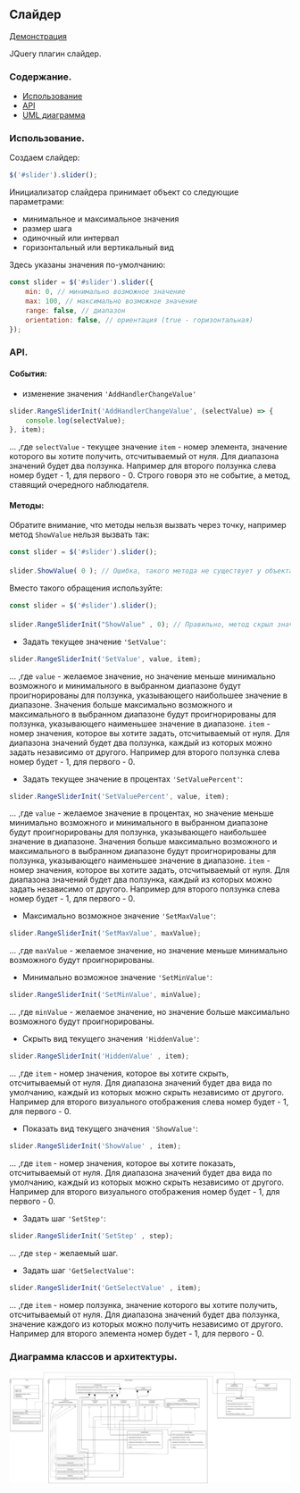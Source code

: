 ## **Слайдер**

[Демонстрация](https://dgrtf.github.io/FSDSlider/)

JQuery плагин слайдер.

### Содержание.
- [Использование](#использование)
- [API](#API)
- [UML диаграмма](#диаграмма)


### Использование.
Создаем слайдер:
```javascript
$('#slider').slider();
```
Инициализатор слайдера принимает объект со следующие параметрами:
- минимальное и максимальное значения
- размер шага
- одиночный или интервал
- горизонтальный или вертикальный вид

Здесь указаны значения по-умолчанию:

```javascript
const slider = $('#slider').slider({
    min: 0, // минимально возможное значение
    max: 100, // максимально возможное значение
    range: false, // диапазон
    orientation: false, // ориентация (true - горизонтальная)
});

```

### API.

#### События:
- изменение значения `'AddHandlerChangeValue'`

```javascript
slider.RangeSliderInit('AddHandlerChangeValue', (selectValue) => {
    console.log(selectValue);
}, item);
```
... ,где `selectValue` - текущее значение
`item` - номер элемента, значение которого вы хотите получить, отсчитываемый от нуля.
Для диапазона значений будет два ползунка.
Например для второго ползунка слева номер будет - 1, для первого - 0.
Строго говоря это не событие, а метод, ставящий очередного наблюдателя.




#### Методы:

Обратите внимание, что методы нельзя вызвать через точку, например метод `ShowValue` нельзя вызвать так:

```javascript
const slider = $('#slider').slider();

slider.ShowValue( 0 ); // Ошибка, такого метода не существует у объекта slider
```

Вместо такого обращения используйте:

```javascript
const slider = $('#slider').slider();

slider.RangeSliderInit("ShowValue" , 0); // Правильно, метод скрыл значение
```



- Задать текущее значение `'SetValue'`:

```javascript
slider.RangeSliderInit('SetValue', value, item);
```
... ,где `value` - желаемое значение, но значение меньше минимально возможного и минимального в выбранном диапазоне будут проигнорированы для ползунка, указывающего наибольшее значение в диапазоне.
Значения больше максимально возможного и максимального в выбранном диапазоне будут проигнорированы для ползунка, указывающего наименьшее значение в диапазоне.
`item` - номер значения, которое вы хотите задать, отсчитываемый от нуля.
Для диапазона значений будет два ползунка, каждый из которых можно задать независимо от другого.
Например для второго ползунка слева номер будет - 1, для первого - 0.



- Задать текущее значение в процентах `'SetValuePercent'`:

```javascript
slider.RangeSliderInit('SetValuePercent', value, item);
```
... ,где `value` - желаемое значение в процентах, но значение меньше минимально возможного и минимального в выбранном диапазоне будут проигнорированы для ползунка, указывающего наибольшее значение в диапазоне.
Значения больше максимально возможного и максимального в выбранном диапазоне будут проигнорированы для ползунка, указывающего наименьшее значение в диапазоне.
`item` - номер значения, которое вы хотите задать, отсчитываемый от нуля.
Для диапазона значений будет два ползунка, каждый из которых можно задать независимо от другого.
Например для второго ползунка слева номер будет - 1, для первого - 0.


- Максимально возможное значение `'SetMaxValue'`:

```javascript
slider.RangeSliderInit('SetMaxValue', maxValue);
```
... ,где `maxValue` - желаемое значение, но значение меньше минимально возможного будут проигнорированы.



- Минимально возможное значение `'SetMinValue'`:

```javascript
slider.RangeSliderInit('SetMinValue', minValue);
```
... ,где `minValue` - желаемое значение, но значение больше максимально возможного будут проигнорированы.



- Скрыть вид текущего значения `'HiddenValue'`:

```javascript
slider.RangeSliderInit('HiddenValue' , item);
```
... ,где `item` - номер значения, которое вы хотите скрыть, отсчитываемый от нуля.
Для диапазона значений будет два вида по умолчанию, каждый из которых можно скрыть независимо от другого.
Например для второго визуального отображения слева номер будет - 1, для первого - 0.



- Показать вид текущего значения `'ShowValue'`:

```javascript
slider.RangeSliderInit('ShowValue' , item);
```
... ,где `item` - номер значения, которое вы хотите показать, отсчитываемый от нуля.
Для диапазона значений будет два вида по умолчанию, каждый из которых можно скрыть независимо от другого.
Например для второго визуального отображения номер будет - 1, для первого - 0.



- Задать шаг `'SetStep'`:

```javascript
slider.RangeSliderInit('SetStep' , step);
```
... ,где `step` - желаемый шаг.



- Задать шаг `'GetSelectValue'`:

```javascript
slider.RangeSliderInit('GetSelectValue' , item);
```
... ,где `item` - номер ползунка, значение которого вы хотите получить, отсчитываемый от нуля.
Для диапазона значений будет два ползунка, значение каждого из которых можно получить независимо от другого.
Например для второго элемента номер будет - 1, для первого - 0.




### Диаграмма классов и архитектуры.
![](src/UML/Uml-slider.png)
